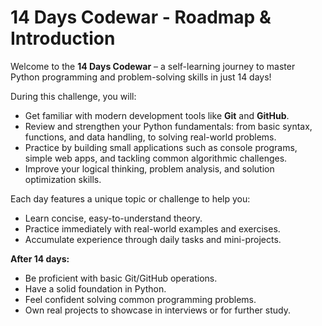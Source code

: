 # 14 Days Codewar - Roadmap & Introduction

Welcome to the **14 Days Codewar** – a self-learning journey to master Python programming and problem-solving skills in just 14 days!

During this challenge, you will:

- Get familiar with modern development tools like **Git** and **GitHub**.
- Review and strengthen your Python fundamentals: from basic syntax, functions, and data handling, to solving real-world problems.
- Practice by building small applications such as console programs, simple web apps, and tackling common algorithmic challenges.
- Improve your logical thinking, problem analysis, and solution optimization skills.

Each day features a unique topic or challenge to help you:

- Learn concise, easy-to-understand theory.
- Practice immediately with real-world examples and exercises.
- Accumulate experience through daily tasks and mini-projects.

**After 14 days:**

- Be proficient with basic Git/GitHub operations.
- Have a solid foundation in Python.
- Feel confident solving common programming problems.
- Own real projects to showcase in interviews or for further study.
